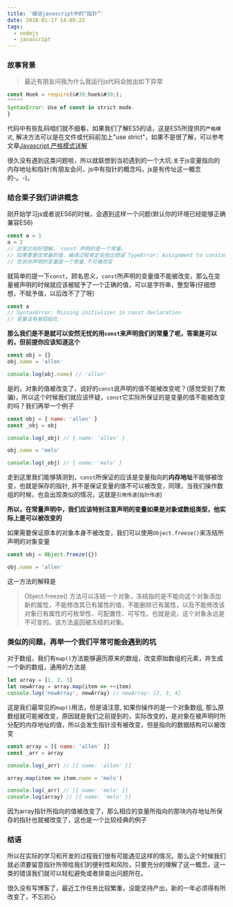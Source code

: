 ```yaml
---
title: '细说javascript中的“指针”'
date: 2018-01-17 14:05:23
tags:
  - nodejs
  - javascript
---
```


### 故事背景

> 最近有朋友问我为什么我运行js代码会抛出如下异常

```js
const Hoek = require(&#39;hoek&#39;);
^^^^^
SyntaxError: Use of const in strict mode.
} 
```
<!-- more -->
代码中有些乱码咱们就不细看，如果我们了解ES5的话，这是ES5所提供的`严格模式`, 解决方法可以是在文件或代码前加上"use strict"，如果不是很了解，可以参考文章[Javascript 严格模式详解](http://www.ruanyifeng.com/blog/2013/01/javascript_strict_mode.html)

很久没有遇到这类问题啦，所以就联想到当初遇到的一个大坑:关于js变量指向的内存地址和指针(有朋友会问，js中有指针的概念吗，js是有传址这一概念的-。-)。

### 结合栗子我们讲讲概念

刚开始学习js或者说ES6的时候，会遇到这样一个问题(默认你的环境已经能够正确兼容ES6)
```js
const a = 1
a = 2
// 这里比较好理解，`const`声明的是一个常量，
// 如果要更改常量的值，编译过程肯定会抛出错误`TypeError: Assignment to constant variable`
// 告诉你声明的变量是一个常量,不可被改变
```

就简单的提一下`const`，顾名思义，`const`所声明的变量值不能被改变，那么在变量被声明的时候就应该被赋予了一个正确的值，可以是字符串，整型等(仔细想想，不赋予值，以后改不了了呀)

```js
const a
// SyntaxError: Missing initializer in const declaration
// 变量没有被初始化
```

**那么我们是不是就可以安然无忧的用`const`来声明我们的常量了呢，答案是可以的，但前提你应该知道这个**

```js
const obj = {}
obj.name = 'allen'

console.log(obj.name) // 'allen'
```

是的，对象的值被改变了，说好的`const`说声明的值不能被改变呢？(感觉受到了欺骗)，所以这个时候我们就应该怀疑，`const`它实际所保证的是变量的值不能被改变的吗？我们再举一个例子

```js
const obj = { name: 'allen' }
const _obj = obj

console.log(_obj) // { name: 'allen' }

obj.name = 'melo'

console.log(_obj) // { name: 'melo' }
```

走到这里我们能够猜测到，`const`所保证的应该是变量指向的**内存地址**不能够被改变，也就是保存的指针, 并不是保证变量的值不可以被改变，同理，当我们操作数组的时候，也会出现类似的情况，这就是`引用传递`(`指针传递`)

**所以，在常量声明中，我们应该特别注意声明的变量如果是对象或数组类型，他实际上是可以被改变的**

如果需要保证原本的对象本身不被改变，我们可以使用`Object.freeze()`来冻结所声明的对象变量

```js
const obj = Object.freeze({})

obj.name = 'allen'
```
这一方法的解释是
> Object.freeze() 方法可以冻结一个对象，冻结指的是不能向这个对象添加新的属性，不能修改其已有属性的值，不能删除已有属性，以及不能修改该对象已有属性的可枚举性、可配置性、可写性。也就是说，这个对象永远是不可变的。该方法返回被冻结的对象。

### 类似的问题，再举一个我们平常可能会遇到的坑

对于数组，我们有`map()`方法能够遍历原来的数组，改变原始数组的元素，并生成一个新的数组，通用的方法是

```js
let array = [1, 2, 3]
let newArray = array.map(item => ++item)
console.log('newArray', newArray) // newArray: [2, 3, 4]
```
这是我们最常见的`map()`用法，但是请注意, 如果你操作的是一个对象数组, 那么原数组就可能被改变，原因就是我们之前提到的，实际改变的，是对象在被声明时所分配的内存地址的值，所以会发生指针没有被改变，但是指向的数据结构可以被改变

```js
const array = [{ name: 'allen' }]
const _arr = array

console.log(_arr) // [{ name: 'allen' }]

array.map(item => item.name = 'melo')

console.log(_arr) // [{ name: 'melo' }]
console.log(array) // [{ name: 'melo' }]
```
因为array指针所指向的值被改变了，那么相应的变量所指向的那块内存地址所保存的指针也就被改变了，这也是一个比较经典的例子

### 结语

所以在实际的学习和开发的过程我们很有可能遇见这样的情况，那么这个时候我们就必须要留意指针所带给我们的便利性和风险，只要充分的理解了这一概念，这一类的错误我们就可以轻松避免或者排查出问题所在。

很久没有写博客了，最近工作任务比较繁重，没能坚持产出，新的一年必须得有所改变了，不忘初心